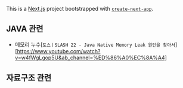 This is a [Next.js](https://nextjs.org/) project bootstrapped with [`create-next-app`](https://github.com/vercel/next.js/tree/canary/packages/create-next-app).

## JAVA 관련

- 메모리 누수[`토스ㅣSLASH 22 - Java Native Memory Leak 원인을 찾아서`] 
[https://www.youtube.com/watch?v=w4fWgLgop5U&ab_channel=%ED%86%A0%EC%8A%A4]

## 자료구조 관련

